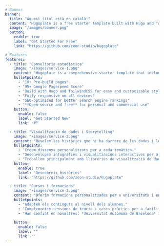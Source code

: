 ```yaml
---
# Banner
banner:
  title: "Aquest títol està en català!"
  content: "Hugoplate is a free starter template built with Hugo and TailwindCSS, providing everything you need to jumpstart your Hugo project and save valuable time."
  image: "/images/banner.png"
  button:
    enable: true
    label: "Get Started For Free"
    link: "https://github.com/zeon-studio/hugoplate"

# Features
features:
  - title: "Consultoria estadística"
    image: "/images/service-1.png"
    content: "Hugoplate is a comprehensive starter template that includes everything you need to get started with your Hugo project. What's Included in Hugoplate"
    bulletpoints:
      - "10+ Pre-build pages"
      - "95+ Google Pagespeed Score"
      - "Build with Hugo and TailwindCSS for easy and customizable styling"
      - "Fully responsive on all devices"
      - "SEO-optimized for better search engine rankings"
      - "**Open-source and free** for personal and commercial use"
    button:
      enable: false
      label: "Get Started Now"
      link: "#"

  - title: "Visualització de dades i Storytelling"
    image: "/images/service-2.png"
    content: "Revelem les històries que hi ha darrere de les dades i les acostem al món real complementant-les amb entrevistes, hemeroteca i altres documents."
    bulletpoints:
      - "Creem dissenys personalitzats per a cada temàtica."
      - "Desenvolupem infografies i visualitzacions interactives per a explicar històries que entretinguin als nostres lectors."
      - "Treballem principalment amb llibreries de visualització de dades de R i JS."
    button:
      enable: true
      label: "Descobreix històries"
      link: "https://github.com/zeon-studio/hugoplate"

  - title: "Cursos i formacions"
    image: "/images/service-3.png"
    content: "Oferim formacions personalitzades per a universitats i empreses que vulguin començar a endinsar-se o millorar els seus coneixements de programació i gestió de bases de dades."
    bulletpoints:
      - "Adaptem els continguts al nivell dels alumnes."
      - "Complementem sessions de teoria i casos pràctics per a facilitar l'assentament dels coneixements."
      - "Han confiat en nosaltres: *Universitat Autònoma de Bacelona* i *Universitat de Salamanca*."
      
    button:
      enable: false
      label: ""
      link: ""
---
```

